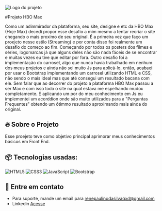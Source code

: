 ![Logo do projeto](https://imgur.com/a/wptKL2j)

#Projeto HBO Max

Como um adimmirador da plataforma, seu site, designe e etc da HBO Max (Hoje Max) decedi propor esse desafio a mim mesmo a tentar recriar o site chegando o mais proximo de seu original. É a primeira vez que faço um proejeto nesse estilo (Streaming) e por conta disso foi realmente um desafio do começo ao fim. Começando por todos os posters dos filmes e séries, logomarcas já que alguns deles não são nada fáceis de se encontrar e muitas vezes eu tive que editar por fora. Outro desafio foi a implementação do carrosel, algo que nunca havia trabalhado em nenhum dos meus projetos e ainda não sei muito Js para aplicá-lo, então, acabaei por usar o Bootstrap implementando um carrosel utilizando HTML e CSS, não sendo  o mais ideal mas que até consegui um resultado bacana com ele. Sem falar que ao decorrer do projeto a plataforma HBO Max passou a ser Max e com isso todo o site na qual estava me espelhando mudou completamente. E aplicando um por do meu conhecimento em Js eu implementei um acorddion onde são muito utilizados para a "Perguntas Frequentes" obtendo um ótimmo resultado aproximando mais ainda do original.

## 🔥 Sobre o Projeto

Esse proejeto teve como objetivo principal aprimorar meus conhecimentos básicos em Front End.

## 📦 Tecnologias usadas:

![HTML5](https://img.shields.io/badge/html5-%23E34F26.svg?style=for-the-badge&logo=html5&logoColor=white)
![CSS3](https://img.shields.io/badge/css3-%231572B6.svg?style=for-the-badge&logo=css3&logoColor=white)
![JavaScript](https://img.shields.io/badge/javascript-%23323330.svg?style=for-the-badge&logo=javascript&logoColor=%23F7DF1E)
![Bootstrap](https://img.shields.io/badge/bootstrap-%238511FA.svg?style=for-the-badge&logo=bootstrap&logoColor=white)

## 💭 Entre em contato
* Para suporte, mande um email para renepaulinodasilvaqxd@gmail.com
* Linkedin [Acesse](https://www.linkedin.com/in/ren%C3%AA-paulino-da-silva-b1b5312a9/)
